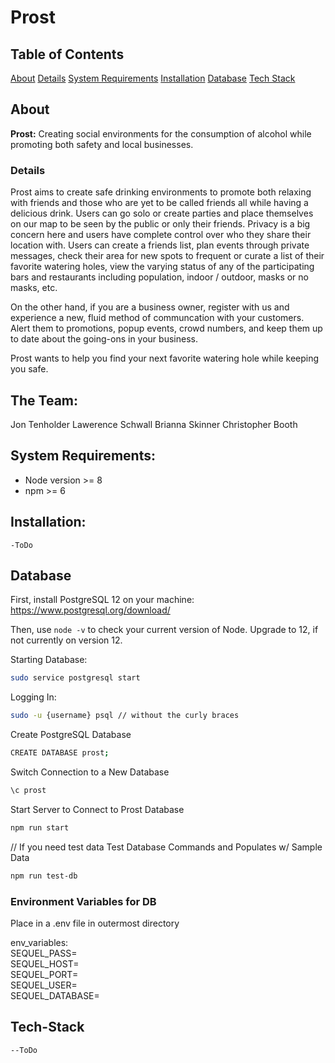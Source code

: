 # Prost
## Table of Contents
[About](#about)
[Details](#details)
[System Requirements](#details)
[Installation](#installation)
[Database](#database)
[Tech Stack](#tech-stack)

## About
**Prost:** Creating social environments for the consumption of alcohol while promoting both safety and local businesses.
### Details
Prost aims to create safe drinking environments to promote both relaxing with friends and those who are yet to be called friends all while having a delicious drink. Users can go solo or create parties and place themselves on our map to be seen by the public or only their friends.  Privacy is a big concern here and users have complete control over who they share their location with.  Users can create a friends list, plan events through private messages, check their area for new spots to frequent or curate a list of their favorite watering holes, view the varying status of any of the participating bars and restaurants including population, indoor / outdoor, masks or no masks, etc.

On the other hand, if you are a business owner, register with us and experience a new, fluid method of communcation with your customers. Alert them to promotions, popup events, crowd numbers, and keep them up to date about the going-ons in your business.

Prost wants to help you find your next favorite watering hole while keeping you safe.

## The Team: 
Jon Tenholder
Lawerence Schwall
Brianna Skinner
Christopher Booth
## System Requirements:

 - Node version >= 8
 - npm >= 6

## Installation:
    -ToDo
## Database
First, install PostgreSQL 12 on your machine:
https://www.postgresql.org/download/

Then, use `node -v` to check your current version of Node. Upgrade to 12, if not currently on version 12.

Starting Database:
``` sh
sudo service postgresql start
```
Logging In:
```sh
sudo -u {username} psql // without the curly braces
```
Create PostgreSQL Database
```sh 
CREATE DATABASE prost;
```
Switch Connection to a New Database
```sh
\c prost
```
Start Server to Connect to Prost Database
```sh
npm run start
```
// If you need test data
Test Database Commands and Populates w/ Sample Data
``` sh
npm run test-db
```

### Environment Variables for DB
Place in a .env file in outermost directory

env_variables:<br />
SEQUEL_PASS=<br />
SEQUEL_HOST=<br />
SEQUEL_PORT=<br />
SEQUEL_USER=<br />
SEQUEL_DATABASE=<br />
## Tech-Stack
    --ToDo

